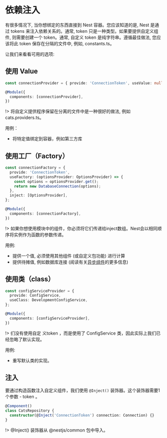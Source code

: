 # 依赖注入

有很多情况下, 当你想绑定的东西直接到 Nest 容器。您应该知道的是, Nest 是通过 tokens 来注入依赖关系的。通常, token 只是一种类型。如果要提供自定义组件, 则需要创建一个 token。通常, 自定义 token 是纯字符串。遵循最佳做法, 您应该将此 token 保存在分隔的文件中, 例如, constants.ts。

让我们来看看可用的选项:

## 使用 Value

```typescript
const connectionProvider = { provide: 'ConnectionToken', useValue: null };

@Module({
  components: [connectionProvider],
})
```

!> 将自定义提供程序保留在分离的文件中是一种很好的做法, 例如 cats.providers.ts。

用例：

- 将特定值绑定到容器，例如第三方库


## 使用工厂（Factory）

```typescript
const connectionFactory = {
  provide: 'ConnectionToken',
  useFactory: (optionsProvider: OptionsProvider) => {
    const options = optionsProvider.get();
    return new DatabaseConnection(options);
  },
  inject: [OptionsProvider],
};

@Module({
  components: [connectionFactory],
})
```
!> 如果你想使用模块中的组件，你必须将它们传递给inject数组。Nest会以相同顺序将实例作为函数的参数传递。

用例:

- 提供一个值, 必须使用其他组件 (或自定义包功能) 进行计算
- 提供待摊值, 例如数据库连接 (阅读有关[异步组件](4.5/asynccomponents)的更多信息)


## 使用类（class）

```typescript
const configServiceProvider = {
  provide: ConfigService,
  useClass: DevelopmentConfigService,
};

@Module({
  components: [configServiceProvider],
})
```

!> 们没有使用自定 义token ，而是使用了 ConfigService 类，因此实际上我们已经忽略了默认实现。

用例:

- 重写默认类的实现。

## 注入


要通过构造函数注入自定义组件，我们使用 `@Inject()` 装饰器。这个装饰器需要1个参数 - token 。

```typescript
@Component()
class CatsRepository {
  constructor(@Inject('ConnectionToken') connection: Connection) {}
}
```
!> @Inject() 装饰器从 @nestjs/common 包中导入。

